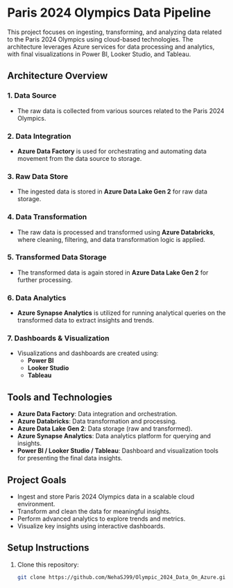 # Paris 2024 Olympics Data Pipeline

This project focuses on ingesting, transforming, and analyzing data related to the Paris 2024 Olympics using cloud-based technologies. The architecture leverages Azure services for data processing and analytics, with final visualizations in Power BI, Looker Studio, and Tableau.

## Architecture Overview

### 1. **Data Source**
   - The raw data is collected from various sources related to the Paris 2024 Olympics.

### 2. **Data Integration**
   - **Azure Data Factory** is used for orchestrating and automating data movement from the data source to storage.

### 3. **Raw Data Store**
   - The ingested data is stored in **Azure Data Lake Gen 2** for raw data storage.

### 4. **Data Transformation**
   - The raw data is processed and transformed using **Azure Databricks**, where cleaning, filtering, and data transformation logic is applied.

### 5. **Transformed Data Storage**
   - The transformed data is again stored in **Azure Data Lake Gen 2** for further processing.

### 6. **Data Analytics**
   - **Azure Synapse Analytics** is utilized for running analytical queries on the transformed data to extract insights and trends.

### 7. **Dashboards & Visualization**
   - Visualizations and dashboards are created using:
     - **Power BI**
     - **Looker Studio**
     - **Tableau**

## Tools and Technologies

- **Azure Data Factory**: Data integration and orchestration.
- **Azure Databricks**: Data transformation and processing.
- **Azure Data Lake Gen 2**: Data storage (raw and transformed).
- **Azure Synapse Analytics**: Data analytics platform for querying and insights.
- **Power BI / Looker Studio / Tableau**: Dashboard and visualization tools for presenting the final data insights.

## Project Goals

- Ingest and store Paris 2024 Olympics data in a scalable cloud environment.
- Transform and clean the data for meaningful insights.
- Perform advanced analytics to explore trends and metrics.
- Visualize key insights using interactive dashboards.

## Setup Instructions

1. Clone this repository:
   ```bash
   git clone https://github.com/NehaSJ99/Olympic_2024_Data_On_Azure.git
